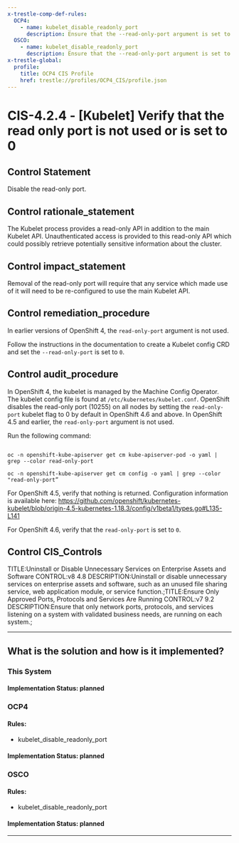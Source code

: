 ```yaml
---
x-trestle-comp-def-rules:
  OCP4:
    - name: kubelet_disable_readonly_port
      description: Ensure that the --read-only-port argument is set to 0
  OSCO:
    - name: kubelet_disable_readonly_port
      description: Ensure that the --read-only-port argument is set to 0
x-trestle-global:
  profile:
    title: OCP4 CIS Profile
    href: trestle://profiles/OCP4_CIS/profile.json
---
```


# CIS-4.2.4 - \[Kubelet\] Verify that the read only port is not used or is set to 0

## Control Statement

Disable the read-only port.

## Control rationale_statement

The Kubelet process provides a read-only API in addition to the main Kubelet API. Unauthenticated access is provided to this read-only API which could possibly retrieve potentially sensitive information about the cluster.

## Control impact_statement

Removal of the read-only port will require that any service which made use of it will need to be re-configured to use the main Kubelet API.

## Control remediation_procedure

In earlier versions of OpenShift 4, the `read-only-port` argument is not used. 

Follow the instructions in the documentation to create a Kubelet config CRD and set the `--read-only-port` is set to `0`.

## Control audit_procedure

In OpenShift 4, the kubelet is managed by the Machine Config Operator. The kubelet config file is found at `/etc/kubernetes/kubelet.conf`. OpenShift disables the read-only port (10255) on all nodes by setting the `read-only-port` kubelet flag to 0 by default in OpenShift 4.6 and above. In OpenShift 4.5 and earlier, the `read-only-port` argument is not used. 

Run the following command:

```

oc -n openshift-kube-apiserver get cm kube-apiserver-pod -o yaml | grep --color read-only-port

oc -n openshift-kube-apiserver get cm config -o yaml | grep --color "read-only-port”
```

For OpenShift 4.5, verify that nothing is returned. Configuration information is available here: https://github.com/openshift/kubernetes-kubelet/blob/origin-4.5-kubernetes-1.18.3/config/v1beta1/types.go#L135-L141

For OpenShift 4.6, verify that the `read-only-port` is set to `0`.

## Control CIS_Controls

TITLE:Uninstall or Disable Unnecessary Services on Enterprise Assets and Software CONTROL:v8 4.8 DESCRIPTION:Uninstall or disable unnecessary services on enterprise assets and software, such as an unused file sharing service, web application module, or service function.;TITLE:Ensure Only Approved Ports, Protocols and Services Are Running CONTROL:v7 9.2 DESCRIPTION:Ensure that only network ports, protocols, and services listening on a system with validated business needs, are running on each system.;

______________________________________________________________________

## What is the solution and how is it implemented?

<!-- For implementation status enter one of: implemented, partial, planned, alternative, not-applicable -->

<!-- Note that the list of rules under ### Rules: is read-only and changes will not be captured after assembly to JSON -->

### This System

<!-- Add implementation prose for the main This System component for control: CIS-4.2.4 -->

#### Implementation Status: planned

### OCP4

<!-- Add control implementation description here for control: CIS-4.2.4 -->

#### Rules:

  - kubelet_disable_readonly_port

#### Implementation Status: planned

### OSCO

<!-- Add control implementation description here for control: CIS-4.2.4 -->

#### Rules:

  - kubelet_disable_readonly_port

#### Implementation Status: planned

______________________________________________________________________
